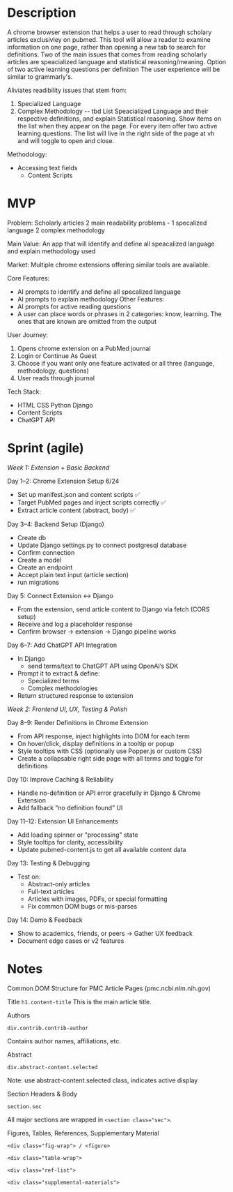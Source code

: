# Description
A chrome browser extension that helps a user to read through scholary articles exclusivley on pubmed. This tool will allow a reader to examine information on one page, rather than opening a new tab to search for definitions. Two of the main issues that comes from reading scholarly articles are speacialized language and statistical reasoning/meaning. Option of two active learning questions per definition The user experience will be similar to grammarly's.

Aliviates readibility issues that stem from:
1. Specialized Language
2. Complex Methodology -- tbd
List Speacialized Language and their respective definitions, and explain Statistical reasoning. Show items on the list when they appear on the page. For every item offer two active learning questions. The list will live in the right side of the page at vh and will toggle to open and close.

Methodology:
- Accessing text fields 
  - Content Scripts 



# MVP 
Problem: Scholarly articles 2 main readability problems - 1 specalized language 2 complex methodology 

Main Value: An app that will identify and define all speacalized language and explain methodology used 

Market: Multiple chrome extensions offering similar tools are available. 

Core Features:
- AI prompts to identify and define all specalized language
- AI prompts to explain methodology 
Other Features:
- AI prompts for active reading questions
- A user can place words or phrases in 2 categories: know, learning. The ones that are known are omitted from the output

User Journey:
1. Opens chrome extension on a PubMed journal 
2. Login or Continue As Guest
3. Choose if you want only one feature activated or all three (language, methodology, questions)
4. User reads through journal 

Tech Stack:
- HTML CSS Python Django 
- Content Scripts
- ChatGPT API







# Sprint (agile)

*Week 1: Extension + Basic Backend*

Day 1–2: Chrome Extension Setup 6/24
- Set up manifest.json and content scripts ✅ 
- Target PubMed pages and inject scripts correctly ✅ 
- Extract article content (abstract, body) ✅ 

Day 3–4: Backend Setup (Django)
- Create db
- Update Django settings.py to connect postgresql database
- Confirm connection
- Create a model
- Create an endpoint
- Accept plain text input (article section)
- run migrations

Day 5: Connect Extension ↔ Django
- From the extension, send article content to Django via fetch (CORS setup)
- Receive and log a placeholder response
- Confirm browser → extension → Django pipeline works

Day 6–7: Add ChatGPT API Integration
- In Django 
  - send terms/text to ChatGPT API using OpenAI’s SDK
- Prompt it to extract & define:
  - Specialized terms
  - Complex methodologies
-  Return structured response to extension




*Week 2: Frontend UI, UX, Testing & Polish*

Day 8–9: Render Definitions in Chrome Extension
- From API response, inject highlights into DOM for each term
- On hover/click, display definitions in a tooltip or popup
- Style tooltips with CSS (optionally use Popper.js or custom CSS)
- Create a collapsable right side page with all terms and toggle for definitions  

Day 10: Improve Caching & Reliability
- Handle no-definition or API error gracefully in Django & Chrome Extension
- Add fallback “no definition found” UI

Day 11–12: Extension UI Enhancements
- Add loading spinner or "processing" state
- Style tooltips for clarity, accessibility
- Update pubmed-content.js to get all available content data 

Day 13: Testing & Debugging
- Test on:
  - Abstract-only articles
  - Full-text articles
  - Articles with images, PDFs, or special formatting
  - Fix common DOM bugs or mis-parses

Day 14: Demo & Feedback
- Show to academics, friends, or peers -> Gather UX feedback
- Document edge cases or v2 features 



# Notes
Common DOM Structure for PMC Article Pages (pmc.ncbi.nlm.nih.gov)

Title 
`h1.content-title`
This is the main article title.


Authors

`div.contrib.contrib-author`

Contains author names, affiliations, etc.


Abstract 

`div.abstract-content.selected`

Note: use abstract-content.selected class, indicates active display


Section Headers & Body

`section.sec`

All major sections are wrapped in `<section class="sec">`.


Figures, Tables, References, Supplementary Material

`<div class="fig-wrap"> / <figure>`

`<div class="table-wrap">`

`<div class="ref-list">`

`<div class="supplemental-materials">`